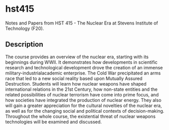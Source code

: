 # hst415

Notes and Papers from HST 415 - The Nuclear Era at Stevens Institute of Technology (F20).

## Description

The course provides an overview of the nuclear era, starting with its beginnings during WWII. It demonstrates how developments in scientific research and technological development drove the creation of an immense military-industrialacademic enterprise. The Cold War precipitated an arms race that led to a new social reality based upon Mutually Assured Destruction. Students will learn how nuclear weapons have shaped international relations in the 21st Century, how non-state entities and the related possibilities of nuclear terrorism have come into prime focus, and how societies have integrated the production of nuclear energy. They also will gain a greater appreciation for the cultural novelties of the nuclear era, as well as for the changing social and political contexts of decision-making. Throughout the whole course, the existential threat of nuclear weapons technologies will be examined and discussed.
